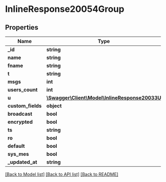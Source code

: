 # InlineResponse20054Group

## Properties
Name | Type | Description | Notes
------------ | ------------- | ------------- | -------------
**_id** | **string** |  | [optional] 
**name** | **string** |  | [optional] 
**fname** | **string** |  | [optional] 
**t** | **string** |  | [optional] 
**msgs** | **int** |  | [optional] 
**users_count** | **int** |  | [optional] 
**u** | [**\Swagger\Client\Model\InlineResponse20033U**](InlineResponse20033U.md) |  | [optional] 
**custom_fields** | **object** |  | [optional] 
**broadcast** | **bool** |  | [optional] 
**encrypted** | **bool** |  | [optional] 
**ts** | **string** |  | [optional] 
**ro** | **bool** |  | [optional] 
**default** | **bool** |  | [optional] 
**sys_mes** | **bool** |  | [optional] 
**_updated_at** | **string** |  | [optional] 

[[Back to Model list]](../../README.md#documentation-for-models) [[Back to API list]](../../README.md#documentation-for-api-endpoints) [[Back to README]](../../README.md)

